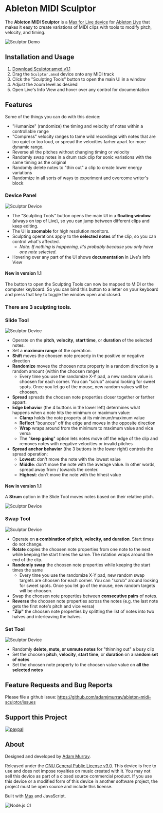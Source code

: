 # Ableton MIDI Sculptor

The **Ableton MIDI Sculptor**
is a [Max for Live device](http://ableton.com/maxforlive)
for [Ableton Live](http://ableton.com/live/)
that makes it easy to create variations of MIDI clips with tools to modify pitch, velocity, and timing.

![Sculptor Demo](./etc/sculptor.gif)

## Installation and Usage

1. [Download Sculptor.amxd v1.1](./releases/1.1/Sculptor.amxd?raw=true)
2. Drag the `Sculptor.amxd` device onto any MIDI track
3. Click the "Sculpting Tools" button to open the main UI in a window
4. Adjust the zoom level as desired
5. Open Live's Info View and hover over any control for documentation


## Features

Some of the things you can do with this device:
* "Humanize" (randomize) the timing and velocity of notes within a controllable range
* "Compress" velocity ranges to tame wild recordings with notes that are too quiet or too loud, or spread the velocities farher apart for more dynamic range.
* Reverse all the pitches without changing timing or velocity
* Randomly swap notes in a drum rack clip for sonic variations with the same timing as the original
* Randomly delete notes to "thin out" a clip to create lower energy variations
* Randomize in all sorts of ways to experiment and overcome writer's block


### Device Panel

![Sculptor Device](./etc/sculptor.png)

* The "Sculpting Tools" button opens the main UI in a **floating window** (always on top of Live), so you can jump between different clips and keep editing.
* The UI is **zoomable** for high resolution monitors.
* Sculpting operations apply to the **selected notes** of the clip, so you can control what's affected.
  * _Note: If nothing is happening, it's probably because you only have one note selected._
* Hovering over any part of the UI shows **documentation** in Live's Info View

#### New in version 1.1

The button to open the Sculpting Tools can now be mapped to MIDI or the computer keyboard. So you can bind this button to a letter
on your keyboard and press that key to toggle the window open and closed.


### There are **3 sculpting tools**.

### Slide Tool

![Sculptor Device](./etc/slide.png)

* Operate on the **pitch**, **velocity**, **start time**, or **duration** of the selected notes.
* Set a **maximum range** of the operation.
* **Shift** moves the choosen note property in the positive or negative direction
* **Randomize** moves the choosen note property in a random direction by a random amount (within the choosen range)
  * Every time you use the randomize X-Y pad, a new random value is choosen for each corner. You can "scrub" around looking for sweet spots. Once you let go of the mouse, new random values will be choosen.
* **Spread** spreads the choosen note properties closer together or farther appart.
* **Edge behavior** (the 4 buttons in the lower left) determines what happens when a note hits the minimum or maximum value:
  * **Clamp** holds the note property at its minimum/maximum value
  * **Reflect** "bounces" off the edge and moves in the opposite direction
  * **Wrap** wraps around from the minimum to maximum value and vice versa
  * The "**keep going**" option lets notes move off the edge of the clip and removes notes with negative velocities or invalid pitches
* **Spread anchor behavior** (the 3 buttons in the lower right) controls the spread operation:
  * **Lowest**: don't move the note with the lowest value
  * **Middle**: don't move the note with the average value. In other words, spread away from / towards the center.
  * **Highest**: don't move the note with the hihest value

#### New in version 1.1

A **Strum** option in the Slide Tool moves notes based on their relative pitch.

![Sculptor Device](./etc/strum.gif)


### Swap Tool

![Sculptor Device](./etc/swap.png)

* Operate on **a combination of pitch, velocity, and duration**. Start times do not change.
* **Rotate** copies the choosen note properties from one note to the next while keeping the start times the same. The rotation wraps around the end of the clip.
* **Randomly swap** the choosen note properties while keeping the start times the same
  * Every time you use the randomize X-Y pad, new random swap targets are choosen for each corner. You can "scrub" around looking for sweet spots. Once you let go of the mouse, new random targets will be choosen.
* Swap the choosen note properties between **consecutive pairs** of notes.
* **Reverse** the choosen note properties across the notes (e.g. the last note gets the first note's pitch and vice versa)
* **"Zip"** the choosen note properties by splitting the list of notes into two halves and interleaving the halves.


### Set Tool

![Sculptor Device](./etc/set.png)

* Randomly **delete, mute, or unmute notes** for "thinning out" a busy clip
* Set the choosen **pitch**, **velocity**, **start time**, or **duration** on a **random set of notes**
* Set the choosen note property to the choosen value value on **all the selected notes**


## Feature Requests and Bug Reports

Please file a github issue: https://github.com/adamjmurray/ableton-midi-sculptor/issues


## Support this Project

[![paypal](https://www.paypalobjects.com/en_US/i/btn/btn_donateCC_LG.gif)](https://www.paypal.com/cgi-bin/webscr?cmd=_donations&business=8CZDHHJ5WF4WA&currency_code=USD&source=url)


## About

Designed and developed by [Adam Murray](https://github.com/adamjmurray).

Released under the [GNU General Public License v3.0](https://github.com/adamjmurray/ableton-midi-sculptor/blob/master/LICENSE.txt). This device is free to use and does not impose royalties on music created with it. You may not sell this device as part of a closed source commercial product. If you use this device or a modified form of this device in another software project, the project must be open source and include this license.

Built with [Max](http://cycling74.com/products/max/) and JavaScript.

![Node.js CI](https://github.com/adamjmurray/ableton-midi-sculptor/workflows/Node.js%20CI/badge.svg)
